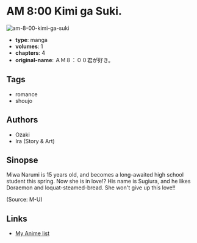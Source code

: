 # AM 8:00 Kimi ga Suki.

![am-8-00-kimi-ga-suki](https://cdn.myanimelist.net/images/manga/3/29772.jpg)

-   **type**: manga
-   **volumes**: 1
-   **chapters**: 4
-   **original-name**: ＡＭ８：００君が好き。

## Tags

-   romance
-   shoujo

## Authors

-   Ozaki
-   Ira (Story & Art)

## Sinopse

Miwa Narumi is 15 years old, and becomes a long-awaited high school student this spring. Now she is in love!? His name is Sugiura, and he likes Doraemon and loquat-steamed-bread. She won't give up this love!!

(Source: M-U)

## Links

-   [My Anime list](https://myanimelist.net/manga/14071/AM_8_00_Kimi_ga_Suki)
